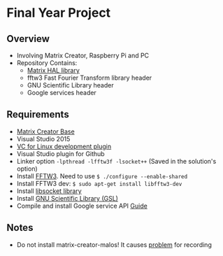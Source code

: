 # Final Year Project

## Overview
- Involving Matrix Creator, Raspberry Pi and PC
- Repository Contains:
	- [Matrix HAL library](https://github.com/matrix-io/matrix-creator-hal)
	- fftw3 Fast Fourier Transform library header
	- GNU Scientific Library header
	- Google services header

## Requirements
- [Matrix Creator Base](https://github.com/matrix-io/matrix-creator-quickstart/wiki/2.-Getting-Started)
- Visual Studio 2015
- [VC for Linux development plugin](https://blogs.msdn.microsoft.com/vcblog/2016/03/30/visual-c-for-linux-development/)
- Visual Studio plugin for Github
- Linker option `-lpthread -lfftw3f -lsocket++` (Saved in the solution's option)
- Install [FFTW3](http://www.fftw.org/). Need to use `$ ./configure --enable-shared`
- Install FFTW3 dev: `$ sudo apt-get install libfftw3-dev`
- Install [libsocket library](https://github.com/dermesser/libsocket)
- Install [GNU Scientific Library (GSL)](https://github.com/ampl/gsl)
- Compile and install Google service API [Guide](https://github.com/Chen-Zhe/google-speech)

## Notes
- Do not install matrix-creator-malos! It causes [problem](http://community.matrix.one/t/noise-in-sound-recording/212) for recording
